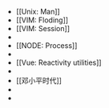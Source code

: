 - [[Unix: Man]]
- [[VIM: Floding]]
- [[VIM: Session]]
-
- [[NODE: Process]]
-
- [[Vue: Reactivity utilities]]
-
- [[邓小平时代]]
-
-